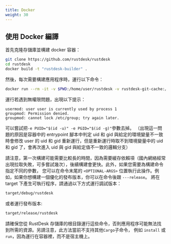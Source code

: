 ```yaml
---
title: Docker 
weight: 30
---
```


## 使用 Docker 編譯

首先克隆存儲庫並構建 docker 容器：

```sh
git clone https://github.com/rustdesk/rustdesk
cd rustdesk
docker build -t "rustdesk-builder" .
```

然後，每次需要構建應用程序時，運行以下命令：

```sh
docker run --rm -it -v $PWD:/home/user/rustdesk -v rustdesk-git-cache:/home/user/.cargo/git -v rustdesk-registry-cache:/home/user/.cargo/registry -e PUID="$(id -u)" -e PGID="$(id -g)" rustdesk-builder
```

運行若遇到無權限問題，出現以下提示：

```
usermod: user user is currently used by process 1
groupmod: Permission denied.
groupmod: cannot lock /etc/group; try again later.
```

可以嘗試把`-e PUID="$(id -u)" -e PGID="$(id -g)"`參數去掉。 （出現這一問題的原因是容器中的 entrypoint 腳本中判定 uid 和 gid 與給定的環境變量不一致時會修改 user 的 uid 和 gid 重新運行，但是重新運行時取不到環境變量中的 uid 和 gid 了，會再次進入 uid 與 gid 與給定值不一致的邏輯分支）

請注意，第一次構建可能需要比較長的時間，因為需要緩存依賴項（國內網絡經常出現拉取失敗，可多嘗試幾次），後續構建會更快。此外，如果您需要為構建命令指定不同的參數，
您可以在命令末尾的 `<OPTIONAL-ARGS>` 位置執行此操作。例如，如果你想構建一個優化的發布版本，你可以在命令後跟 `---release`。
將在 target 下產生可執行程序，請通過以下方式運行調試版本：

```sh
target/debug/rustdesk
```

或者運行發布版本:

```sh
target/release/rustdesk
```

請確保您從 RustDesk 存儲庫的根目錄運行這些命令，否則應用程序可能無法找到所需的資源。另請注意，此方法當前不支持其他`Cargo`子命令，
例如 `install` 或 `run`，因為運行在容器裡，而不是宿主機上。